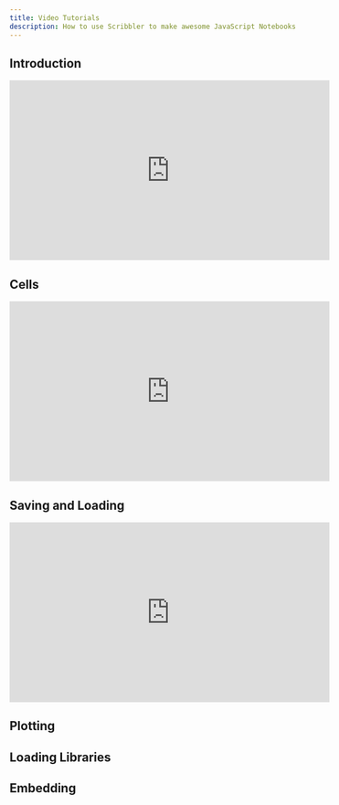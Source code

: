 ```yaml
---
title: Video Tutorials
description: How to use Scribbler to make awesome JavaScript Notebooks
---
```

## Introduction
<iframe width="560" height="315" src="https://www.youtube.com/embed/jlR_EGqaeqw" title="YouTube video player" frameborder="0" allow="accelerometer; autoplay; clipboard-write; encrypted-media; gyroscope; picture-in-picture; web-share" allowfullscreen></iframe>

## Cells

<iframe width="560" height="315" src="https://www.youtube.com/embed/uEZ5aYs0zXY" title="YouTube video player" frameborder="0" allow="accelerometer; autoplay; clipboard-write; encrypted-media; gyroscope; picture-in-picture; web-share" allowfullscreen></iframe>

## Saving and Loading

<iframe width="560" height="315" src="https://www.youtube.com/embed/SaRPCIb0RJs" title="YouTube video player" frameborder="0" allow="accelerometer; autoplay; clipboard-write; encrypted-media; gyroscope; picture-in-picture; web-share" allowfullscreen></iframe>


## Plotting

## Loading Libraries

## Embedding 
